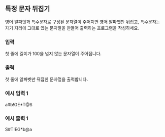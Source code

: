 ## 특정 문자 뒤집기
영어 알파벳과 특수문자로 구성된 문자열이 주어지면 영어 알파벳만 뒤집고,
특수문자는 자기 자리에 그대로 있는 문자열을 만들어 출력하는 프로그램을 작성하세요.

### 입력
첫 줄에 길이가 100을 넘지 않는 문자열이 주어집니다.

### 출력
첫 줄에 알파벳만 뒤집힌 문자열을 출력합니다.

### 예시 입력 1 
a#b!GE*T@S

### 예시 출력 1
S#T!EG*b@a